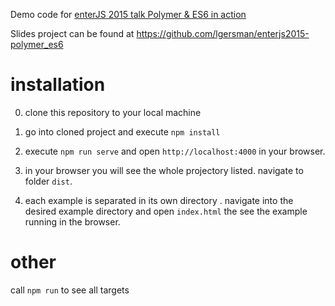 Demo code for [enterJS 2015 talk Polymer & ES6 in action](http://www.enterjs.de/abstracts#polymer)

Slides project can be found at https://github.com/lgersman/enterjs2015-polymer_es6

# installation

0. clone this repository to your local machine

0. go into cloned project and execute ``npm install``

0. execute ``npm run serve`` and open ``http://localhost:4000`` in your browser.

0. in your browser you will see the whole projectory listed. navigate to folder ``dist``.

0. each example is separated in its own directory . navigate into the desired example directory and open ``index.html`` the see the example running in the browser.

# other

call ``npm run`` to see all targets
